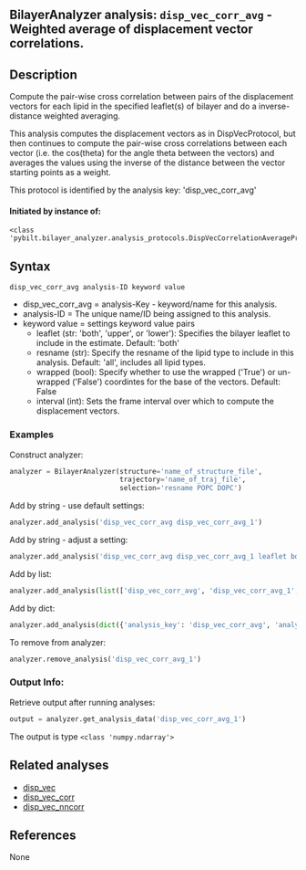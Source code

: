 ## BilayerAnalyzer analysis: ```disp_vec_corr_avg``` - Weighted average of displacement vector correlations.
 
## Description
 
Compute the pair-wise cross correlation between pairs of the displacement vectors for each lipid in the specified leaflet(s) of bilayer and do a inverse-distance weighted averaging.

This analysis computes the displacement vectors as in DispVecProtocol,
but then continues to compute the pair-wise cross correlations between
each vector (i.e. the cos(theta) for the angle theta between the
vectors) and averages the values using the inverse of the distance
between the vector starting points as a weight.

This protocol is identified by the analysis key: 'disp_vec_corr_avg'


#### Initiated by instance of:
 
    <class 'pybilt.bilayer_analyzer.analysis_protocols.DispVecCorrelationAverageProtocol'>

## Syntax

```
disp_vec_corr_avg analysis-ID keyword value
```
* disp_vec_corr_avg = analysis-Key - keyword/name for this analysis.
* analysis-ID = The unique name/ID being assigned to this analysis.
* keyword value = settings keyword value pairs 
    * leaflet (str: 'both', 'upper', or 'lower'): Specifies the bilayer leaflet to include in the estimate. Default: 'both'
    * resname (str): Specify the resname of the lipid type to include in this analysis. Default: 'all', includes all lipid types.
    * wrapped (bool): Specify whether to use the wrapped ('True') or un-wrapped ('False') coordintes for the base of the vectors. Default: False
    * interval (int): Sets the frame interval over which to compute the displacement vectors.

### Examples
Construct analyzer:
```python
analyzer = BilayerAnalyzer(structure='name_of_structure_file',
                           trajectory='name_of_traj_file',
                           selection='resname POPC DOPC')
```
 
Add by string - use default settings:
```python
analyzer.add_analysis('disp_vec_corr_avg disp_vec_corr_avg_1') 
```
 
Add by string - adjust a setting: 
```python
analyzer.add_analysis('disp_vec_corr_avg disp_vec_corr_avg_1 leaflet both')
```
 
Add by list:
```python
analyzer.add_analysis(list(['disp_vec_corr_avg', 'disp_vec_corr_avg_1', dict({'leaflet':'both'})]))
```
 
Add by dict: 
```python
analyzer.add_analysis(dict({'analysis_key': 'disp_vec_corr_avg', 'analysis_id': 'disp_vec_corr_avg_1','analysis_settings':dict({'leaflet':'both'})}))
```
 
To remove from analyzer: 
```python
analyzer.remove_analysis('disp_vec_corr_avg_1')
```
 
### Output Info:
Retrieve output after running analyses:
```python
output = analyzer.get_analysis_data('disp_vec_corr_avg_1')
```
 
The output is type ```<class 'numpy.ndarray'>```
 
## Related analyses
* [disp_vec](disp_vec.html)
* [disp_vec_corr](disp_vec_corr.html)
* [disp_vec_nncorr](disp_vec_nncorr.html)

## References
None